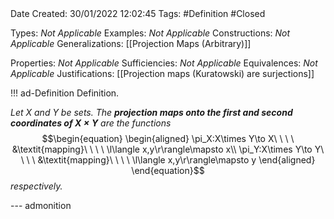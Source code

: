 <br />
<br />

Date Created: 30/01/2022 12:02:45
Tags: #Definition #Closed 

Types: _Not Applicable_
Examples: _Not Applicable_
Constructions: _Not Applicable_
Generalizations: [[Projection Maps (Arbitrary)]]

Properties: _Not Applicable_
Sufficiencies: _Not Applicable_
Equivalences: _Not Applicable_
Justifications: [[Projection maps (Kuratowski) are surjections]]

!!! ad-Definition Definition.

_Let $X$ and $Y$ be sets. The **projection maps onto the first and second coordinates of $X\times Y$** are the functions_
$$\begin{equation}
    \begin{aligned}
        \pi_X:X\times Y\to X\ \ \ \ &\textit{mapping}\ \ \ \ \l\langle x,y\r\rangle\mapsto x\\
        \pi_Y:X\times Y\to Y\ \ \ \ &\textit{mapping}\ \ \ \ \l\langle x,y\r\rangle\mapsto y
    \end{aligned}
\end{equation}$$
_respectively._

--- admonition
